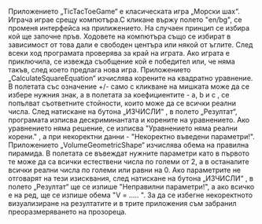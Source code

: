 Приложението „TicTacToeGame“ е класическата игра „Морски шах“. Играча играе срещу компютъра.С кликане вържу полето "en/bg", се променя интерфейса на прилижението. На случаен принцип се избира кой ще започне пръв. Ходовете на компютъра също се избират в зависимост от това дали е свободен центъра или някой от ъглите. След всеки ход програмата проверява за край на играта. Ако играта е приключила, се извежда съобщение кой е победител или, че няма такъв, след което предлага нова игра.
Приложението „CalculateSquareEquation“ изчислява корените на квадратно уравнение. В полетата със означение +/- само с кликване на мишката може да се избере нужния знак, а в полетата за коефициентите - a, b и c , се попълват съответните стойности, които може да се всички реални числа. След натискане на бутона „ИЗЧИСЛИ“ , в полето „Резултат“, програмата изписва дескриминантата и корените на уравнението. Ако уравнението няма решение, се изписва "Уравнението няма реални корени." , а при некоректни данни - "Некоректно въведени параметри!". Приложението „VolumeGeometricShape“ изчислява обема на правилна пирамида. В полетата се въвеждат нужните параметри като в първото те може да са всички естествени числа по големи от 2, а в останалите всички реални числа по големи или равни на 0. Ако параметрите не отговарят на тези изисквания, след натискане на бутона „ИЗЧИСЛИ“ , в полето „Резултат“ ще се изпише "Неправилни параметри!", а ако всичко е на ред, ще се изпише обема "V = ..... ". За да се избегне некоректното визуализиране на резултатите и в трите приложения съм забранил преоразмеряването на прозореца.

